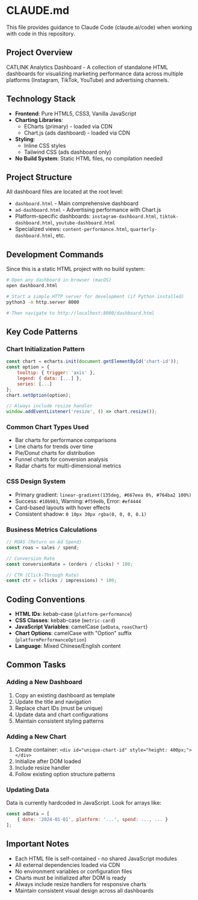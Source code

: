 # CLAUDE.md

This file provides guidance to Claude Code (claude.ai/code) when working with code in this repository.

## Project Overview

CATLINK Analytics Dashboard - A collection of standalone HTML dashboards for visualizing marketing performance data across multiple platforms (Instagram, TikTok, YouTube) and advertising channels.

## Technology Stack

- **Frontend**: Pure HTML5, CSS3, Vanilla JavaScript
- **Charting Libraries**: 
  - ECharts (primary) - loaded via CDN
  - Chart.js (ads dashboard) - loaded via CDN
- **Styling**: 
  - Inline CSS styles
  - Tailwind CSS (ads dashboard only)
- **No Build System**: Static HTML files, no compilation needed

## Project Structure

All dashboard files are located at the root level:
- `dashboard.html` - Main comprehensive dashboard
- `ad-dashboard.html` - Advertising performance with Chart.js
- Platform-specific dashboards: `instagram-dashboard.html`, `tiktok-dashboard.html`, `youtube-dashboard.html`
- Specialized views: `content-performance.html`, `quarterly-dashboard.html`, etc.

## Development Commands

Since this is a static HTML project with no build system:

```bash
# Open any dashboard in browser (macOS)
open dashboard.html

# Start a simple HTTP server for development (if Python installed)
python3 -m http.server 8000

# Then navigate to http://localhost:8000/dashboard.html
```

## Key Code Patterns

### Chart Initialization Pattern
```javascript
const chart = echarts.init(document.getElementById('chart-id'));
const option = {
    tooltip: { trigger: 'axis' },
    legend: { data: [...] },
    series: [...]
};
chart.setOption(option);

// Always include resize handler
window.addEventListener('resize', () => chart.resize());
```

### Common Chart Types Used
- Bar charts for performance comparisons
- Line charts for trends over time
- Pie/Donut charts for distribution
- Funnel charts for conversion analysis
- Radar charts for multi-dimensional metrics

### CSS Design System
- Primary gradient: `linear-gradient(135deg, #667eea 0%, #764ba2 100%)`
- Success: `#10b981`, Warning: `#f59e0b`, Error: `#ef4444`
- Card-based layouts with hover effects
- Consistent shadow: `0 10px 30px rgba(0, 0, 0, 0.1)`

### Business Metrics Calculations
```javascript
// ROAS (Return on Ad Spend)
const roas = sales / spend;

// Conversion Rate
const conversionRate = (orders / clicks) * 100;

// CTR (Click-Through Rate)
const ctr = (clicks / impressions) * 100;
```

## Coding Conventions

- **HTML IDs**: kebab-case (`platform-performance`)
- **CSS Classes**: kebab-case (`metric-card`)
- **JavaScript Variables**: camelCase (`adData`, `roasChart`)
- **Chart Options**: camelCase with "Option" suffix (`platformPerformanceOption`)
- **Language**: Mixed Chinese/English content

## Common Tasks

### Adding a New Dashboard
1. Copy an existing dashboard as template
2. Update the title and navigation
3. Replace chart IDs (must be unique)
4. Update data and chart configurations
5. Maintain consistent styling patterns

### Adding a New Chart
1. Create container: `<div id="unique-chart-id" style="height: 400px;"></div>`
2. Initialize after DOM loaded
3. Include resize handler
4. Follow existing option structure patterns

### Updating Data
Data is currently hardcoded in JavaScript. Look for arrays like:
```javascript
const adData = [
    { date: '2024-01-01', platform: '...', spend: ..., ... }
];
```

## Important Notes

- Each HTML file is self-contained - no shared JavaScript modules
- All external dependencies loaded via CDN
- No environment variables or configuration files
- Charts must be initialized after DOM is ready
- Always include resize handlers for responsive charts
- Maintain consistent visual design across all dashboards